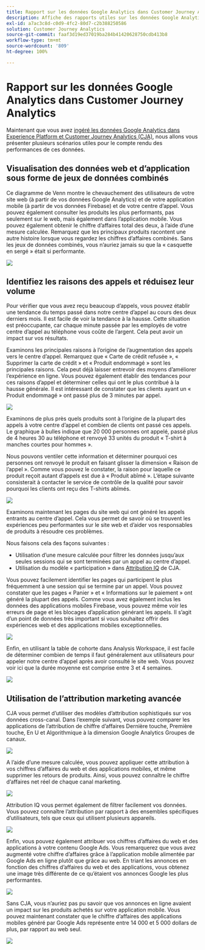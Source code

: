 ```yaml
---
title: Rapport sur les données Google Analytics dans Customer Journey Analytics
description: Affiche des rapports utiles sur les données Google Analytics dans Customer Journey Analytics
exl-id: a7ac3c8d-c0d9-4fc2-80d7-c2b388250586
solution: Customer Journey Analytics
source-git-commit: faaf3d19ed37019ba284b41420628750cdb413b8
workflow-type: tm+mt
source-wordcount: '809'
ht-degree: 100%

---
```


# Rapport sur les données Google Analytics dans Customer Journey Analytics

Maintenant que vous avez [ingéré les données Google Analytics dans Experience Platform et Customer Journey Analytics (CJA)](/help/use-cases/ga-to-cja.md), nous allons vous présenter plusieurs scénarios utiles pour le compte rendu des performances de ces données.

## Visualisation des données web et dʼapplication sous forme de jeux de données combinés

Ce diagramme de Venn montre le chevauchement des utilisateurs de votre site web (à partir de vos données Google Analytics) et de votre application mobile (à partir de vos données Firebase) et de votre centre dʼappel. Vous pouvez également consulter les produits les plus performants, pas seulement sur le web, mais également dans lʼapplication mobile. Vous pouvez également obtenir le chiffre dʼaffaires total des deux, à lʼaide dʼune mesure calculée. Remarquez que les principaux produits racontent une autre histoire lorsque vous regardez les chiffres dʼaffaires combinés. Sans les jeux de données combinés, vous nʼauriez jamais su que la « casquette en sergé » était si performante.

![](assets/combined-datasets.png)

## Identifiez les raisons des appels et réduisez leur volume

Pour vérifier que vous avez reçu beaucoup dʼappels, vous pouvez établir une tendance du temps passé dans notre centre dʼappel au cours des deux derniers mois. Il est facile de voir la tendance à la hausse. Cette situation est préoccupante, car chaque minute passée par les employés de votre centre dʼappel au téléphone vous coûte de lʼargent. Cela peut avoir un impact sur vos résultats.

Examinons les principales raisons à lʼorigine de lʼaugmentation des appels vers le centre dʼappel. Remarquez que « Carte de crédit refusée », « Supprimer la carte de crédit » et « Produit endommagé » sont les principales raisons. Cela peut déjà laisser entrevoir des moyens dʼaméliorer lʼexpérience en ligne. Vous pouvez également établir des tendances pour ces raisons dʼappel et déterminer celles qui ont le plus contribué à la hausse générale. Il est intéressant de constater que les clients ayant un « Produit endommagé » ont passé plus de 3 minutes par appel.

![](assets/call-volume.png)

Examinons de plus près quels produits sont à lʼorigine de la plupart des appels à votre centre dʼappel et combien de clients ont passé ces appels. Le graphique à bulles indique que 20 000 personnes ont appelé, passé plus de 4 heures 30 au téléphone et renvoyé 33 unités du produit « T-shirt à manches courtes pour hommes ».

Nous pouvons ventiler cette information et déterminer pourquoi ces personnes ont renvoyé le produit en faisant glisser la dimension « Raison de lʼappel ». Comme vous pouvez le constater, la raison pour laquelle ce produit reçoit autant dʼappels est due à « Produit abîmé ». Lʼétape suivante consisterait à contacter le service de contrôle de la qualité pour savoir pourquoi les clients ont reçu des T-shirts abîmés.

![](assets/call-reason.png)

Examinons maintenant les pages du site web qui ont généré les appels entrants au centre dʼappel. Cela vous permet de savoir où se trouvent les expériences peu performantes sur le site web et dʼaider vos responsables de produits à résoudre ces problèmes.

Nous faisons cela des façons suivantes :

* Utilisation dʼune mesure calculée pour filtrer les données jusquʼaux seules sessions qui se sont terminées par un appel au centre dʼappel.
* Utilisation du modèle « participation » dans [Attribution IQ](https://experienceleague.adobe.com/docs/analytics-platform/using/cja-workspace/attribution/models.html?lang=fr#cja-workspace) de CJA.

Vous pouvez facilement identifier les pages qui participent le plus fréquemment à une session qui se termine par un appel. Vous pouvez constater que les pages « Panier » et « Informations sur le paiement » ont généré la plupart des appels. Comme vous avez également inclus les données des applications mobiles Firebase, vous pouvez même voir les erreurs de page et les blocages dʼapplication générant les appels. Il sʼagit dʼun point de données très important si vous souhaitez offrir des expériences web et des applications mobiles exceptionnelles.

![](assets/contributing-pages.png)

Enfin, en utilisant la table de cohorte dans Analysis Workspace, il est facile de déterminer combien de temps il faut généralement aux utilisateurs pour appeler notre centre dʼappel après avoir consulté le site web. Vous pouvez voir ici que la durée moyenne est comprise entre 3 et 4 semaines.

![](assets/cohort.png)

## Utilisation de lʼattribution marketing avancée

CJA vous permet dʼutiliser des modèles dʼattribution sophistiqués sur vos données cross-canal. Dans lʼexemple suivant, vous pouvez comparer les applications de  lʼattribution de chiffre dʼaffaires Dernière touche, Première touche, En U et Algorithmique à la dimension Google Analytics Groupes de canaux.

![](assets/mktg-attribution.png)

A lʼaide dʼune mesure calculée, vous pouvez appliquer cette attribution à vos chiffres dʼaffaires du web et des applications mobiles, et même supprimer les retours de produits. Ainsi, vous pouvez connaître le chiffre dʼaffaires net réel de chaque canal marketing.

![](assets/calc-metric.png)

Attribution IQ vous permet également de filtrer facilement vos données. Vous pouvez connaître lʼattribution par rapport à des ensembles spécifiques dʼutilisateurs, tels que ceux qui utilisent plusieurs appareils.

![](assets/filter.png)

Enfin, vous pouvez également attribuer vos chiffres dʼaffaires du web et des applications à votre contenu Google Ads. Vous remarquerez que vous avez augmenté votre chiffre dʼaffaires grâce à lʼapplication mobile alimentée par Google Ads en ligne plutôt que grâce au web. En triant les annonces en fonction des chiffres dʼaffaires du web et des applications, vous obtenez une image très différente de ce quʼétaient vos annonces Google les plus performantes.

![](assets/google-ad.png)

Sans CJA, vous nʼauriez pas pu savoir que vos annonces en ligne avaient un impact sur les produits achetés sur votre application mobile. Vous pouvez maintenant constater que le chiffre dʼaffaires des applications mobiles généré par Google Ads représente entre 14 000 et 5 000 dollars de plus, par rapport au web seul.

![](assets/google-ad2.png)
